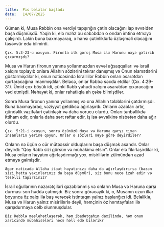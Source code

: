 ```yaml
---
title:  Pis bəlalar başladı
date:   14/07/2025
---
```


Güman ki, Musa Rəbbin ona verdiyi tapşırığın çətin olacağını lap əvvəldən başa düşmüşdü. Yəqin ki, elə məhz bu səbəbdən o ondan imtina etməyə çalışırdı. Lakin buna baxmayaraq, o hansı çətinliklərlə üzləşməli olacağını təsəvvür edə bilmirdi.

`Çıx. 5:3-23-ü oxuyun. Fironla ilk görüş Musa ilə Harunu nəyə gətirib çıxarmışdı?`

Musa və Harun fironun yanına yollanmazdan əvvəl ağsaqqalları və israil xalqını toplayıb onlara Allahın sözlərini təkrar danışmış və Onun əlamətlərini göstərmişdilər ki, onun nəticəsində İsraillilər Rəbbin onları əsarətdən qurtaracağına imanmışdılar. Beləcə, onlar Rəbbə səcdə etdilər (Çıx. 4:29-31). Ümid çox böyük idi, çünki Rəbb yəhudi xalqını əsarətdən çıxaracağını vəd etmişdi. Nəhayət ki, onlar rahatlıqla ah çəkə bilmişdilər.

Sonra Musa fironun yanına yollanmış və ona Allahın tələblərini çatdırmışdı. Buna baxmayaraq, vəziyyət getdikcə ağırlaşırdı. Onların əzabları artır, gündəlik vəzifələri çətinləşir və daha yorucu olurdu. Onları tənbəllikdə ittiham edir, onlarla daha sərt rəftar edir, iş isə əvvəlkinə nisbətən daha ağır olurdu.

`Çıx. 5:21-i oxuyun, sonra özünüzü Musa və Haruna qarşı çıxan insanların yerinə qoyun. Onlar o sözləri nəyə görə deyirdilər?`

Onların nə üçün o cür mütəəssir olduqlarını başa düşmək asandır. Onlar deyirdi: “Qoy Rəbb sizi görsün və mühakimə etsin”. Onlar elə fikirləşirdilər ki, Musa onların həyatını ağırlaşdırmağı yox, misirlilərin zülmündən azad etməyə gəlmişdir.

`Əgər nəticədə Allaha itaət həyatınızı daha da ağırlaşdırırsa (bəzən sizi hətta yaxınlarınız da başa düşmür), siz bunu necə izah edir və təsəlli tapırsınız?`

İsrail oğullarının nəzarətçiləri qəzəblənmiş və onların Musa və Haruna qarşı durması son həddə çatmışdı. Biz sonra görəcəyik ki, o, Musanın uzun illər boyunca öz xalqı ilə baş verəcək istintaqın yalnız başlanğıcı idi. Beləliklə, Musa və Harun yalnız misirlilərlə deyil, həmçinin öz həmtayfaları ilə qarşıdurmaya cəlb olunmuşdular.

`Biz Rəbblə məsləhətləşərək, həm ibadətgahın daxilində, həm onun xaricində mübahisələri necə həll edə bilərik?`